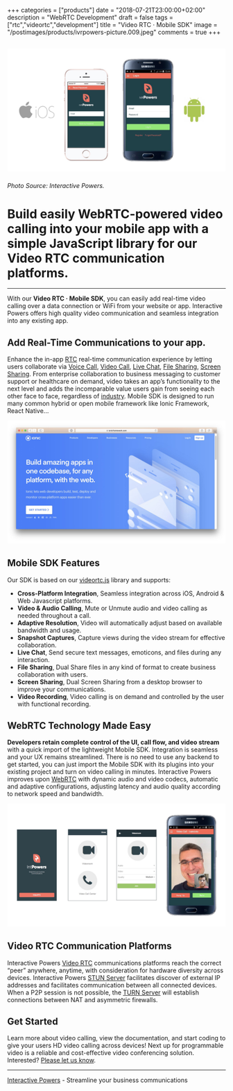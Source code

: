 +++
categories = ["products"]
date = "2018-07-21T23:00:00+02:00"
description = "WebRTC Development"
draft = false
tags = ["rtc","videortc","development"]
title = "Video RTC · Mobile SDK"
image = "/postimages/products/ivrpowers-picture.009.jpeg"
comments = true
+++

![Video RTC · Mobile SDK](/postimages/products/ivrpowers-picture.009.jpeg)
------------
###### Photo Source: Interactive Powers.

# Build easily WebRTC-powered video calling into your mobile app with a simple JavaScript library for our Video RTC communication platforms.
---

With our **Video RTC · Mobile SDK**, you can easily add real-time video calling over a data connection or WiFi from your website or app. Interactive Powers offers high quality video communication and seamless integration into any existing app.

##	Add Real-Time Communications to your app. 

Enhance the in-app [RTC](http://blog.ivrpowers.com/post/technologies/what-is-rtc/) real-time communication experience by letting users collaborate via [Voice Call](http://blog.ivrpowers.com/post/products/video-rtc-voice-calling/), [Video Call](http://blog.ivrpowers.com/post/products/video-rtc-video-calling/), [Live Chat](http://blog.ivrpowers.com/post/products/video-rtc-live-chat/), [File Sharing](http://blog.ivrpowers.com/post/products/video-rtc-file-sharing/), [Screen Sharing](http://blog.ivrpowers.com/post/products/video-rtc-screen-sharing/). From enterprise collaboration to business messaging to customer support or healthcare on demand, video takes an app’s functionality to the next level and adds the incomparable value users gain from seeing each other face to face, regardless of [industry](http://blog.ivrpowers.com/post/products/video-rtc-industries/). Mobile SDK is designed to run many common hybrid or open mobile framework like Ionic Framework, React Native...

![Video RTC · Mobile SDK · Ionic Framwork](/postimages/products/ivrpowers-picture.010.jpeg)

##	Mobile SDK Features

Our SDK is based on our [videortc.js](http://blog.ivrpowers.com/post/development/introducing-videortcjs-developers/) library and supports:

* **Cross-Platform Integration**,  Seamless integration across  iOS, Android &  Web Javascript platforms.
* **Video & Audio Calling**,  Mute or Unmute audio and video calling as needed throughout a call.
* **Adaptive Resolution**, Video will automatically adjust based on available bandwidth and usage.
* **Snapshot Captures**, Capture views during the video stream for effective collaboration.
* **Live Chat**, Send secure text messages, emoticons, and files during any interaction.
* **File Sharing**, Dual Share files in any kind of format to create business collaboration with users.
* **Screen Sharing**, Dual Screen Sharing from a desktop browser to improve your communications.
* **Video Recording**, Video calling is on demand and controlled by the user with functional recording.

##	WebRTC Technology Made Easy

**Developers retain complete control of the UI, call flow, and video stream** with a quick import of the lightweight Mobile SDK. Integration is seamless and your UX remains streamlined. There is no need to use any backend to get started, you can just import the Mobile SDK with its plugins into your existing project and turn on video calling in minutes. Interactive Powers improves upon [WebRTC](http://blog.ivrpowers.com/post/technologies/what-is-webrtc/) with dynamic audio and video codecs, automatic and adaptive configurations, adjusting latency and audio quality according to network speed and bandwidth.

![Video RTC · Mobile SDK · Screenshots](/postimages/products/ivrpowers-picture.011.jpeg)

##	Video RTC Communication Platforms 

Interactive Powers [Video RTC](http://blog.ivrpowers.com/post/products/video-rtc/) communications platforms reach the correct “peer” anywhere, anytime, with consideration for hardware diversity across devices. Interactive Powers [STUN Server](http://blog.ivrpowers.com/post/technologies/what-is-stun-turn-server/#what-is-a-stun-server) facilitates discover of external IP addresses and facilitates communication between all connected devices. When a P2P session is not possible, the [TURN Server](http://blog.ivrpowers.com/post/technologies/what-is-stun-turn-server/#what-is-a-turn-server) will establish connections between NAT and asymmetric firewalls.

##	Get Started

Learn more about video calling, view the documentation, and start coding to give your users HD video calling across devices! Next up for programmable video is a reliable and cost-effective video conferencing solution. Interested? [Please let us know](https://www.ivrpowers.com/support-services/).

---
[Interactive Powers](http://www.ivrpowers.com/ ) - Streamline your business communications
